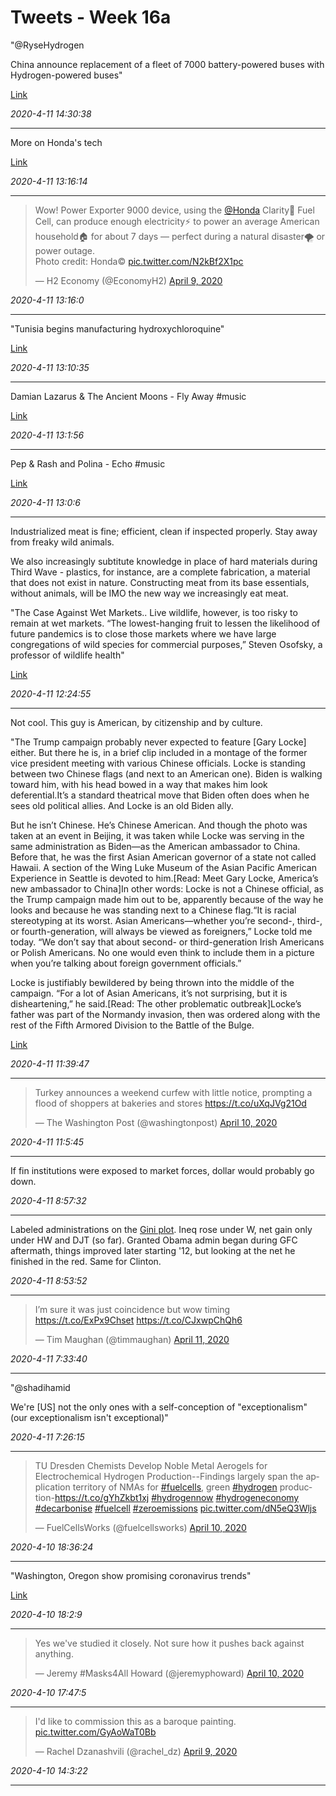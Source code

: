 # Tweets - Week 16a




"@RyseHydrogen

China announce replacement of a fleet of 7000 battery-powered buses
with Hydrogen-powered buses"

[Link](https://mobile.twitter.com/RyseHydrogen/status/1248500918938562563)

*2020-4-11 14:30:38*

---

More on Honda's tech

[Link](https://global.honda/innovation/FuelCell/PowerExporter9000-picturebook.html)

*2020-4-11 13:16:14*

---

<blockquote class="twitter-tweet"><p lang="en" dir="ltr">Wow! Power Exporter 9000 device, using the <a href="https://twitter.com/Honda?ref_src=twsrc%5Etfw">@Honda</a> Clarity🚗 Fuel Cell, can produce enough electricity⚡ to power an average American household🏠 for about 7 days — perfect during a natural disaster🌪 or power outage. <br>Photo credit: Honda©️ <a href="https://t.co/N2kBf2X1pc">pic.twitter.com/N2kBf2X1pc</a></p>&mdash; H2 Economy (@EconomyH2) <a href="https://twitter.com/EconomyH2/status/1248330807028129798?ref_src=twsrc%5Etfw">April 9, 2020</a></blockquote> <script async src="https://platform.twitter.com/widgets.js" charset="utf-8"></script>

*2020-4-11 13:16:0*

---

"Tunisia begins manufacturing hydroxychloroquine"

[Link](https://www.youtube.com/watch?v=VnLkpVGzyLI)

*2020-4-11 13:10:35*

---

Damian Lazarus & The Ancient Moons - Fly Away \#music

[Link](https://youtu.be/YQEEj3V2QOY)

*2020-4-11 13:1:56*

---

Pep & Rash and Polina - Echo \#music

[Link](https://www.youtube.com/watch?v=j1DBHdxP16k) 

*2020-4-11 13:0:6*

---

Industrialized meat is fine; efficient, clean if inspected
properly. Stay away from freaky wild animals.

We also increasingly subtitute knowledge in place of hard materials
during Third Wave - plastics, for instance, are a complete
fabrication, a material that does not exist in nature. Constructing
meat from its base essentials, without animals, will be IMO the new
way we increasingly eat meat.

"The Case Against Wet Markets.. Live wildlife, however, is too risky
to remain at wet markets. “The lowest-hanging fruit to lessen the
likelihood of future pandemics is to close those markets where we have
large congregations of wild species for commercial purposes,” Steven
Osofsky, a professor of wildlife health"

[Link](https://www.theatlantic.com/culture/archive/2020/04/ban-wet-markets/609781/)

*2020-4-11 12:24:55*

---

Not cool. This guy is American, by citizenship and by culture. 

"The Trump campaign probably never expected to feature [Gary Locke]
either. But there he is, in a brief clip included in a montage of the
former vice president meeting with various Chinese officials. Locke is
standing between two Chinese flags (and next to an American
one). Biden is walking toward him, with his head bowed in a way that
makes him look deferential.It’s a standard theatrical move that Biden
often does when he sees old political allies. And Locke is an old
Biden ally.

But he isn’t Chinese. He’s Chinese American. And though the photo was
taken at an event in Beijing, it was taken while Locke was serving in
the same administration as Biden—as the American ambassador to
China. Before that, he was the first Asian American governor of a
state not called Hawaii. A section of the Wing Luke Museum of the
Asian Pacific American Experience in Seattle is devoted to him.[Read:
Meet Gary Locke, America’s new ambassador to China]In other words:
Locke is not a Chinese official, as the Trump campaign made him out to
be, apparently because of the way he looks and because he was standing
next to a Chinese flag.“It is racial stereotyping at its worst. Asian
Americans—whether you’re second-, third-, or fourth-generation, will
always be viewed as foreigners,” Locke told me today. “We don’t say
that about second- or third-generation Irish Americans or Polish
Americans. No one would even think to include them in a picture when
you’re talking about foreign government officials.”

Locke is justifiably bewildered by being thrown into the middle of the
campaign. “For a lot of Asian Americans, it’s not surprising, but it
is disheartening,” he said.[Read: The other problematic
outbreak]Locke’s father was part of the Normandy invasion, then was
ordered along with the rest of the Fifth Armored Division to the
Battle of the Bulge.

[Link](https://www.theatlantic.com/politics/archive/2020/04/trumps-attacks-gary-locke/609844/)

*2020-4-11 11:39:47*

---

<blockquote class="twitter-tweet"><p lang="en" dir="ltr">Turkey announces a weekend curfew with little notice, prompting a flood of shoppers at bakeries and stores <a href="https://t.co/uXqJVg21Od">https://t.co/uXqJVg21Od</a></p>&mdash; The Washington Post (@washingtonpost) <a href="https://twitter.com/washingtonpost/status/1248725819490435072?ref_src=twsrc%5Etfw">April 10, 2020</a></blockquote> <script async src="https://platform.twitter.com/widgets.js" charset="utf-8"></script>

*2020-4-11 11:5:45*

---

If fin institutions were exposed to market forces, dollar would
probably go down.

*2020-4-11 8:57:32*

---

Labeled administrations on the [Gini
plot](https://muratk3n.github.io/thirdwave/en/2019/05/stats.html#gini). Ineq
rose under W, net gain only under HW and DJT (so far). Granted Obama
admin began during GFC aftermath, things improved later starting '12,
but looking at the net he finished in the red. Same for Clinton.

*2020-4-11 8:53:52*

---

<blockquote class="twitter-tweet"><p lang="en" dir="ltr">I’m sure it was just coincidence but wow timing <a href="https://t.co/ExPx9Chset">https://t.co/ExPx9Chset</a> <a href="https://t.co/CJxwpChQh6">https://t.co/CJxwpChQh6</a></p>&mdash; Tim Maughan (@timmaughan) <a href="https://twitter.com/timmaughan/status/1248785509507387393?ref_src=twsrc%5Etfw">April 11, 2020</a></blockquote> <script async src="https://platform.twitter.com/widgets.js" charset="utf-8"></script>

*2020-4-11 7:33:40*

---

"@shadihamid

We're [US] not the only ones with a self-conception of
"exceptionalism" (our exceptionalism isn't exceptional)"

*2020-4-11 7:26:15*

---

<blockquote class="twitter-tweet"><p lang="en" dir="ltr">TU Dresden Chemists Develop Noble Metal Aerogels for Electrochemical Hydrogen Production--Findings largely span the application territory of NMAs for <a href="https://twitter.com/hashtag/fuelcells?src=hash&amp;ref_src=twsrc%5Etfw">#fuelcells</a>, green <a href="https://twitter.com/hashtag/hydrogen?src=hash&amp;ref_src=twsrc%5Etfw">#hydrogen</a> production-<a href="https://t.co/gYhZkbt1xj">https://t.co/gYhZkbt1xj</a> <a href="https://twitter.com/hashtag/hydrogennow?src=hash&amp;ref_src=twsrc%5Etfw">#hydrogennow</a> <a href="https://twitter.com/hashtag/hydrogeneconomy?src=hash&amp;ref_src=twsrc%5Etfw">#hydrogeneconomy</a> <a href="https://twitter.com/hashtag/decarbonise?src=hash&amp;ref_src=twsrc%5Etfw">#decarbonise</a> <a href="https://twitter.com/hashtag/fuelcell?src=hash&amp;ref_src=twsrc%5Etfw">#fuelcell</a> <a href="https://twitter.com/hashtag/zeroemissions?src=hash&amp;ref_src=twsrc%5Etfw">#zeroemissions</a> <a href="https://t.co/dN5eQ3Wljs">pic.twitter.com/dN5eQ3Wljs</a></p>&mdash; FuelCellsWorks (@fuelcellsworks) <a href="https://twitter.com/fuelcellsworks/status/1248604586891530240?ref_src=twsrc%5Etfw">April 10, 2020</a></blockquote> <script async src="https://platform.twitter.com/widgets.js" charset="utf-8"></script>

*2020-4-10 18:36:24*

---

"Washington, Oregon show promising coronavirus trends"

[Link](https://thehill.com/homenews/state-watch/491898-washington-oregon-show-promising-coronavirus-trends)

*2020-4-10 18:2:9*

---

<blockquote class="twitter-tweet"><p lang="en" dir="ltr">Yes we&#39;ve studied it closely. Not sure how it pushes back against anything.</p>&mdash; Jeremy #Masks4All Howard (@jeremyphoward) <a href="https://twitter.com/jeremyphoward/status/1248622197024780292?ref_src=twsrc%5Etfw">April 10, 2020</a></blockquote> <script async src="https://platform.twitter.com/widgets.js" charset="utf-8"></script>

*2020-4-10 17:47:5*

---

<blockquote class="twitter-tweet"><p lang="en" dir="ltr">I&#39;d like to commission this as a baroque painting. <a href="https://t.co/GyAoWaT0Bb">pic.twitter.com/GyAoWaT0Bb</a></p>&mdash; Rachel Dzanashvili (@rachel_dz) <a href="https://twitter.com/rachel_dz/status/1248308398002749440?ref_src=twsrc%5Etfw">April 9, 2020</a></blockquote> <script async src="https://platform.twitter.com/widgets.js" charset="utf-8"></script>

*2020-4-10 14:3:22*

---
